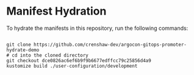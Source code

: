 
# Manifest Hydration

To hydrate the manifests in this repository, run the following commands:

```shell

git clone https://github.com/crenshaw-dev/argocon-gitops-promoter-hydrate-demo
# cd into the cloned directory
git checkout dce0826ac6ef6b9f9b6677edffcc79c25856d4a9
kustomize build ./user-configuration/development
```